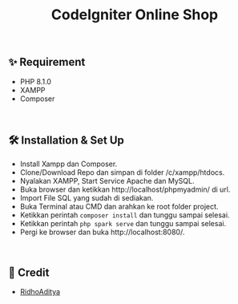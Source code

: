 <h1 align="center">CodeIgniter Online Shop</h1>


<br>

## ✨ Requirement

- PHP 8.1.0
- XAMPP 
- Composer

<br>

## 🛠 Installation & Set Up
- Install Xampp dan Composer.
- Clone/Download Repo dan simpan di folder /c/xampp/htdocs.
- Nyalakan XAMPP, Start Service Apache dan MySQL.
- Buka browser dan ketikkan http://localhost/phpmyadmin/ di url.
- Import File SQL yang sudah di sediakan.
- Buka Terminal atau CMD dan arahkan ke root folder project.
- Ketikkan perintah ```composer install``` dan tunggu sampai selesai.
- Ketikkan perintah ```php spark serve``` dan tunggu sampai selesai.
- Pergi ke browser dan buka http://localhost:8080/.

<br> 

## 📝 Credit

- [RidhoAditya](https://github.com/ridhoadtyaa/helmku)